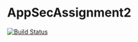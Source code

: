 # AppSecAssignment2
[![Build Status](https://travis-ci.org/aczzyw/AppSecAssignment2.svg?branch=master)](https://travis-ci.org/aczzyw/AppSecAssignment2)

